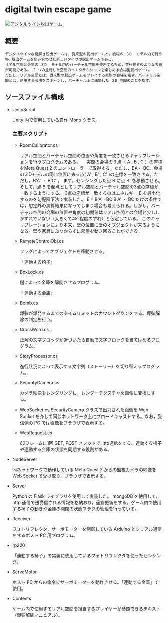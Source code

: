 # digital twin escape game

[![デジタルツイン脱出ゲーム](https://img.youtube.com/vi/54Sj24iZxS0/0.jpg)](https://www.youtube.com/watch?v=54Sj24iZxS0)

## 概要
    デジタルツインな謎解き脱出ゲームは，従来型の脱出ゲームと，会場の ３D  モデル内で行う VR 脱出ゲームを組み合わせた新しいタイプの脱出ゲームである。
    リアル空間と会場の ３D  モデル内のバーチャル空間を使用するため，並行世界のような表現が可能である。 2 つの並行した空間のインタラクションを楽しめる会場型脱出ゲーム。
    ただし，リアル空間とは，従来型の脱出ゲームをプレイする実際の会場を指す。バーチャル空間とは，使用する会場をスキャンし，バーチャル上に構築した ３D 空間のことを指す。


## ソースファイル構成
- UnityScript

    Unity 内で使用している自作 Mono クラス。
    ### 主要スクリプト
    - RoomCalibrator.cs

      リアル空間とバーチャル空間の位置や角度を一致させるキャリブレーションを行うプログラムである。
　実際の会場の３点（ A ,  B ,  C ）の座標をMeta Quest 2 のコントローラーで取得する。ただし，BA・ BC。会場の３Dモデルの同じ位置に来る点( A' ,  B' ,  C' )の座標を一致させる。ただし，B'A' ・ B'C' 。
まず，センシングした点 B に点 B' を移動させる。そして，点 B を起点としてリアル空間とバーチャル空間の3点の座標が一致するようにする。
3点の座標が一致するのはエネルギー E を最小化するのを勾配降下法で実装した。
E = B'A' ∙ BC
B'A' ・ BC だけの条件では，想定外の演算結果になってしまう場合も考えられる。しかし，バーチャル空間の会場の位置や角度の初期値はリアル空間との会場と少ししかずれでいない（大きくて45°程度のずれ）と仮定している。
このキャリブレーションにより本来，壁の位置に壁のオブジェクトが来るようになる。壁や家具にぶつからずに部屋を動き回ることができる。

    - RemoteControlObj.cs

        フラグによってオブジェクトを移動させる。

        「連動する椅子」
    - BoxLock.cs

        鍵によって金庫を解錠させるプログラム。
        
        「連動する金庫」

    - Bomb.cs

        爆弾が爆発するまでのタイムリミットのカウントダウンをする。爆弾解除の判定を行う。

    - CrossWord.cs

        正解の文字ブロックが近づいたら自動で文字ブロックを当てはめるプログラム。

    - StoryProcessor.cs

        進行状況によって表示する文字列（ストーリー）を切り替えるプログラム。

    - SecurityCamera.cs

        カメラ映像をレンダリングし，レンダーテクスチャを画像に変換しする。
    - WebSocket.cs
        SecurityCamera クラスで出力された画像を Web Socket を介して同じネットワーク上にブロードキャストする。なお，受信側の PC では画像をブラウザで表示する。

    - WebRequest.cs

        60フレームに1回 GET, POST メソッドでHttp通信をする。連動する椅子や連動する金庫の状態を同期する役割がある。


- NodeServer

    同ネットワークで動作している Meta Quest 2 からの監視カメラの映像を Web Socket で受け取り，ブラウザで表示する。
- Server

    Python の Flask ライブラリを使用して実装した。 mongoDB を使用して， http 通信で送受信される情報を格納おり，適宜更新をする。ゲーム内で使用する椅子の動きや金庫の開閉の状態フラグの管理を行っている。

- Receiver

    フォトリフレクタ，サーボモーターを制御している Arduino とシリアル通信をするホスト PC 用プログラム。
- rp220

    「連動する椅子」の実装に使用しているフォトリフレクタを使ったセンシング。
- ServoMotor

    ホスト PC からの命令でサーボモーターを動作させる。「連動する金庫」で使用。
- Contents

    ゲーム内で使用するリアル空間を担当するプレイヤーが参照できるテキスト（爆弾解除マニュアル）。
